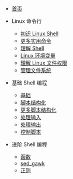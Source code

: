 - [首页](../README.md)

- Linux 命令行

    - [初识 Linux Shell](/shell/commandLine/shell_first_view)
    - [更多实用命令](/shell/commandLine/more_command)
    - [理解 Shell](/shell/commandLine/understand_shell)
    - [Linux 环境变量](/shell/commandLine/linux_env)
    - [理解 Linux 文件权限](/shell/commandLine/security)
    - [管理文件系统](/shell/commandLine/file_system)


- 基础 Shell 编程

    - [基础](/shell/shell_basic/basic.md)
    - [脚本结构化](/shell/shell_basic/structured_command.md)
    - [更多脚本结构化](/shell/shell_basic/more_structured_command.md)
    - [处理输入](/shell/shell_basic/input.md)
    - [处理输出](/shell/shell_basic/output.md)
    - [控制脚本](/shell/shell_basic/control.md)

- 进阶 Shell 编程

    - [函数](/shell/shell_advanced/function.md)
    - [sed_gawk](/shell/shell_advanced/sed_gawk_basic.md)
    - [正则](/shell/shell_advanced/regular_expression.md)
